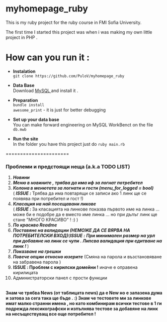 myhomepage_ruby
===============

This is my ruby project for the ruby course in FMI Sofia University.

The first time I started this project was when i was making my own little project in PHP .


How can you run it :
===========

* <b> Instalation </b> <br />
	```git clone https://github.com/PuloV/myhomepage_ruby``` <br />

* <b> Data Base </b> <br />
	Download <a href ="http://dev.mysql.com/downloads/" > MySQL </a> and install it .<br />

* <b> Preparation </b> <br />
	```bundle install``` <br />
	``` awesome_print ```  -  it is just for better debugging <br />

* <b> Set up your data base </b> <br />
	You can make forward engineering on MySQL WorkBenct on the file <br />
	```db.mwb ``` <br />

* <b> Run the site </b>  <br />
	In the folder you have this project just do
	``` ruby main.rb ```



======================

<p><h3> Проблеми и предстоящи неща (a.k.a TODO LIST) </h3>
	<ol>
		<li><strong><em>Новини</em></strong></li>
		<li><strong><em>Меню в новините , трябва да има иф за логнат потребител </em></strong></li>
		<li><strong><em>Колона в менютата за логнати и гости (menu_for_logged = bool)</em></strong> <br /> ( <b><i> ISSUE : </i></b> Трябва да има повтарящи се записи ако 1 линк ще се появява при потребител и гост !) </li>
		<li><strong><em>Класация на най посещавани ликове</em></strong><br /> ( <b><i> ISSUE : </i></b> За класацията на линкове показва първото име на линка ... може би е подобре да е вместо име линка ... но при дълъг линк ще стане "МНОГО КРАСИВО" ! :) )
		</li>
		<li><strong><em>По красиво Readme</em></strong></li>
		<li><strong><em>Поставяне на валидации (НЕМОЖЕ ДА СЕ ВЯРВА НА ПОТРЕБИТЕЛСКИ ВХОД)</em></strong>(<b><i>ISSUE :</i></b> <strong><em>При минимален размер на урл при добавяне на линк се чупи . Липсва валидация при едитване на линк ! </em></strong> )
		</li>
		<li><strong><em>Показване на грешки</em></strong></li>
		<li><strong><em>Повече опции относно юзерите</em></strong> (Смяна на парола и възстановяване на забравена парола ) </li>
		<li><b> ISSUE : Проблем с кирилски домейни !</b> иначе е оправена кирилицата </li>
		<li>Администраторски панел с прости функции</li>
	</ol>
	<br />
	<span><strong> Знам че трябва News (от таблицата news) да е New но е запазена дума и затова за сега така ще бъде . :) </strong></span>
	<span><strong> Знам че тестовете ми за линкове имат малко странни имена , но като комбинирам всички тестове в 1 ги подрежда лексикографски и изпълнява тестове за добавяне на линк на несъществуващ все още потребител ! </strong></span>
</p>

